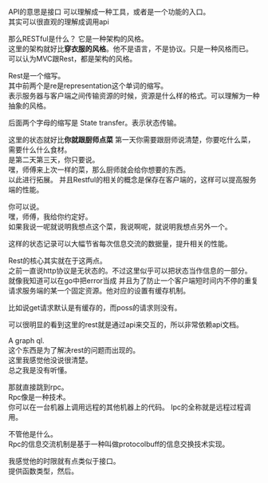 API的意思是接口
可以理解成一种工具，或者是一个功能的入口。  
其实可以很直观的理解成调用api  
  
那么RESTful是什么？
它是一种架构的风格。  
这里的架构就好比**穿衣服的风格**。他不是语言，不是协议。只是一种风格而已。  
可以认为MVC跟Rest，都是架构的风格。

Rest是一个缩写。  
其中前两个是re是representation这个单词的缩写。  
表示服务器与客户端之间传输资源的时候，资源是什么样的格式。可以理解为一种抽象的风格。

后面两个字母的缩写是 State transfer。表示状态传输。  

这里的状态就好比**你就跟厨师点菜**
第一天你需要跟厨师说清楚，你要吃什么菜，需要什么什么食材。  
是第二天第三天，你只要说。  
嘿，师傅来上次一样的菜，那么厨师就会给你想要的东西。  
以此进行拓展。
并且Restful的相关的概念是保存在客户端的，这样可以提高服务端的性能。

你可以说。  
嘿，师傅，我给你约定好。  
如果我说一呢就说明我想点这个菜，我说啊呢，就说明我想点另外一个。  
  
这样的状态记录可以大幅节省每次信息交流的数据量，提升相关的性能。  
  
Rest的核心其实就在于这两点。  
之前一直说http协议是无状态的。不过这里似乎可以把状态当作信息的一部分。  
就像我知道可以在go中把error当成
并且为了防止一个客户端短时间内不停的重复请求服务端的某一个固定资源。他对应的设置有缓存机制。  
  
比如说get请求默认是有缓存的，而poss的请求则没有。  
  
可以很明显的看到这里的rest就是通过api来交互的，所以非常依赖api文档。  
  
  
  
A graph ql.  
这个东西是为了解决rest的问题而出现的。  
这里我感觉他没说很清楚。  
总之我是没有听懂。  
  
那就直接跳到rpc。  
Rpc像是一种技术。  
你可以在一台机器上调用远程的其他机器上的代码。 Ipc的全称就是远程过程调用。  
  
不管他是什么。  
Rpc的信息交流机制是基于一种叫做protocolbuff的信息交换技术实现。  
  
我感觉他的时限就有点类似于接口。  
提供函数类型，然后。